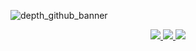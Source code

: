 ![depth_github_banner](https://github.com/DEPthes/.github/assets/92661884/e14619ab-8c82-4432-936a-d827eea1f2ae)


<div align=center> 
    <a href="http://depth-mju.co.kr/">
        <img src="https://img.shields.io/badge/-DEPth_Site-000000?style=bold">
    </a>  
    <a href="https://www.instagram.com/depth_mju.co.kr/">
        <img src="https://img.shields.io/badge/-Instagram-000000?style=flat&logo=Instagram">
    </a>
    <a href="https://github.com/DEPthes">
        <img src="https://img.shields.io/badge/-Github-000000?style=flat&logo=Github">
    </a>  
</div>

